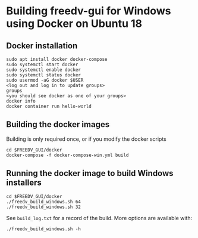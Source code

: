 # Building freedv-gui for Windows using Docker on Ubuntu 18

## Docker installation
```
sudo apt install docker docker-compose
sudo systemctl start docker
sudo systemctl enable docker
sudo systemctl status docker
sudo usermod -aG docker $USER
<log out and log in to update groups>
groups
<you should see docker as one of your groups>
docker info
docker container run hello-world
```

## Building the docker images
Building is only required once, or if you modify the docker scripts

```
cd $FREEDV_GUI/docker
docker-compose -f docker-compose-win.yml build
```

## Running the docker image to build Windows installers

```
cd $FREEDV_GUI/docker
./freedv_build_windows.sh 64
./freedv_build_windows.sh 32
```

See `build_log.txt` for a record of the build.  More options are available with:

```
./freedv_build_windows.sh -h
```
